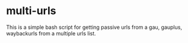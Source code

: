 # multi-urls

This is a simple bash script for getting passive urls from a gau, gauplus, waybackurls from a multiple urls list.
